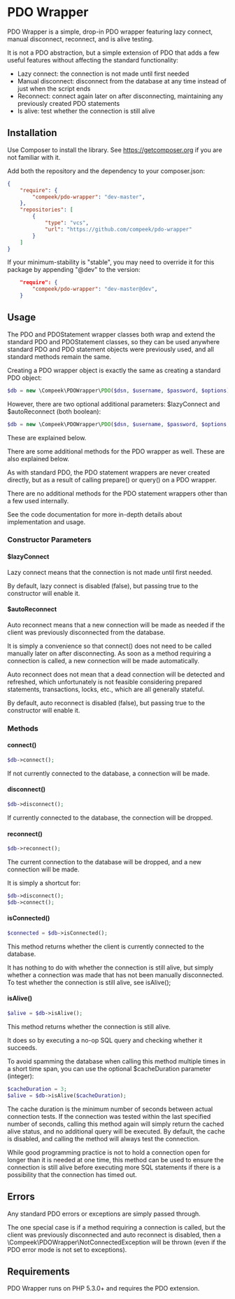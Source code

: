 PDO Wrapper
===========

PDO Wrapper is a simple, drop-in PDO wrapper featuring lazy connect, manual disconnect, reconnect, and is alive testing.

It is not a PDO abstraction, but a simple extension of PDO that adds a few useful features without affecting the
standard functionality:

- Lazy connect: the connection is not made until first needed
- Manual disconnect: disconnect from the database at any time instead of just when the script ends
- Reconnect: connect again later on after disconnecting, maintaining any previously created PDO statements
- Is alive: test whether the connection is still alive 

## Installation

Use Composer to install the library. See https://getcomposer.org if you are not familiar with it.

Add both the repository and the dependency to your composer.json:

```json
{
    "require": {
        "compeek/pdo-wrapper": "dev-master",
    },
    "repositories": [
        {
            "type": "vcs",
            "url": "https://github.com/compeek/pdo-wrapper"
        }
    ]
}
```

If your minimum-stability is "stable", you may need to override it for this package by appending "@dev" to the version:

```json
    "require": {
        "compeek/pdo-wrapper": "dev-master@dev",
    }
```

## Usage

The PDO and PDOStatement wrapper classes both wrap and extend the standard PDO and PDOStatement classes, so they can be
used anywhere standard PDO and PDO statement objects were previously used, and all standard methods remain the same.

Creating a PDO wrapper object is exactly the same as creating a standard PDO object: 

```php
$db = new \Compeek\PDOWrapper\PDO($dsn, $username, $password, $options);
```

However, there are two optional additional parameters: $lazyConnect and $autoReconnect (both boolean):

```php
$db = new \Compeek\PDOWrapper\PDO($dsn, $username, $password, $options, $lazyConnect, $autoReconnect);
```

These are explained below.

There are some additional methods for the PDO wrapper as well. These are also explained below.

As with standard PDO, the PDO statement wrappers are never created directly, but as a result of calling prepare() or 
query() on a PDO wrapper.

There are no additional methods for the PDO statement wrappers other than a few used internally.

See the code documentation for more in-depth details about implementation and usage.

### Constructor Parameters

#### $lazyConnect

Lazy connect means that the connection is not made until first needed.

By default, lazy connect is disabled (false), but passing true to the constructor will enable it.

#### $autoReconnect

Auto reconnect means that a new connection will be made as needed if the client was previously disconnected from the
database.

It is simply a convenience so that connect() does not need to be called manually later on after disconnecting. As soon
as a method requiring a connection is called, a new connection will be made automatically.

Auto reconnect does not mean that a dead connection will be detected and refreshed, which unfortunately is not feasible
considering prepared statements, transactions, locks, etc., which are all generally stateful.

By default, auto reconnect is disabled (false), but passing true to the constructor will enable it.

### Methods

#### connect()

```php
$db->connect();
```

If not currently connected to the database, a connection will be made.

#### disconnect()

```php
$db->disconnect();
```

If currently connected to the database, the connection will be dropped.

#### reconnect()

```php
$db->reconnect();
```

The current connection to the database will be dropped, and a new connection will be made.

It is simply a shortcut for:

```php
$db->disconnect();
$db->connect();
```

#### isConnected()

```php
$connected = $db->isConnected();
```

This method returns whether the client is currently connected to the database.

It has nothing to do with whether the connection is still alive, but simply whether a connection was made that has not
been manually disconnected. To test whether the connection is still alive, see isAlive();

#### isAlive()

```php
$alive = $db->isAlive();
```

This method returns whether the connection is still alive.

It does so by executing a no-op SQL query and checking whether it succeeds.

To avoid spamming the database when calling this method multiple times in a short time span, you can use the optional
$cacheDuration parameter (integer):
 
```php
$cacheDuration = 3;
$alive = $db->isAlive($cacheDuration);
```
 
The cache duration is the minimum number of seconds between actual connection tests. If the connection was tested within
the last specified number of seconds, calling this method again will simply return the cached alive status, and no
additional query will be executed. By default, the cache is disabled, and calling the method will always test the
connection.

While good programming practice is not to hold a connection open for longer than it is needed at one time, this method
can be used to ensure the connection is still alive before executing more SQL statements if there is a possibility that
the connection has timed out.

## Errors

Any standard PDO errors or exceptions are simply passed through.

The one special case is if a method requiring a connection is called, but the client was previously disconnected and
auto reconnect is disabled, then a \Compeek\PDOWrapper\NotConnectedException will be thrown (even if the PDO error mode
is not set to exceptions).

## Requirements

PDO Wrapper runs on PHP 5.3.0+ and requires the PDO extension.
